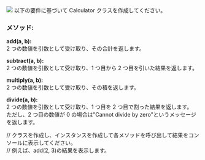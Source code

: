 <img src="https://img.shields.io/badge/-JavaScript-000000.svg?style=for-the-badge&logo=JavaScript&logoColor=F7DF1E">
以下の要件に基づいて Calculator クラスを作成してください。

### メソッド:
**add(a, b):**  
2 つの数値を引数として受け取り、その合計を返します。

**subtract(a, b):**  
2 つの数値を引数として受け取り、1 つ目から 2 つ目を引いた結果を返します。

**multiply(a, b):**  
2 つの数値を引数として受け取り、その積を返します。

**divide(a, b):**  
2 つの数値を引数として受け取り、1 つ目を 2 つ目で割った結果を返します。  
ただし、2 つ目の数値が 0 の場合は"Cannot divide by zero"というメッセージを返します。

// クラスを作成し、インスタンスを作成して各メソッドを呼び出して結果をコンソールに表示してください。  
// 例えば、add(2, 3)の結果を表示します。
